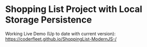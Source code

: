 # Shopping List Project with Local Storage Persistence

Working Live Demo (Up to date with current version): https://coderfleet.github.io/ShoppingList-ModernJS-/
